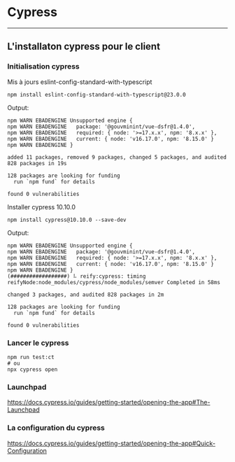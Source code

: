 # Cypress


---
## L'installaton cypress pour le client


### Initialisation cypress
Mis à jours eslint-config-standard-with-typescript
```
npm install eslint-config-standard-with-typescript@23.0.0
```
Output:
```
npm WARN EBADENGINE Unsupported engine {
npm WARN EBADENGINE   package: '@gouvminint/vue-dsfr@1.4.0',
npm WARN EBADENGINE   required: { node: '>=17.x.x', npm: '8.x.x' },
npm WARN EBADENGINE   current: { node: 'v16.17.0', npm: '8.15.0' }
npm WARN EBADENGINE }

added 11 packages, removed 9 packages, changed 5 packages, and audited 828 packages in 19s

128 packages are looking for funding
  run `npm fund` for details

found 0 vulnerabilities
```
Installer cypress 10.10.0
```
npm install cypress@10.10.0 --save-dev
```
Output:
```
npm WARN EBADENGINE Unsupported engine {
npm WARN EBADENGINE   package: '@gouvminint/vue-dsfr@1.4.0',
npm WARN EBADENGINE   required: { node: '>=17.x.x', npm: '8.x.x' },
npm WARN EBADENGINE   current: { node: 'v16.17.0', npm: '8.15.0' }
npm WARN EBADENGINE }
(##################) ⠧ reify:cypress: timing reifyNode:node_modules/cypress/node_modules/semver Completed in 58ms

changed 3 packages, and audited 828 packages in 2m

128 packages are looking for funding
  run `npm fund` for details

found 0 vulnerabilities

```

### Lancer le cypress
```
npm run test:ct
# ou
npx cypress open
```

### Launchpad
https://docs.cypress.io/guides/getting-started/opening-the-app#The-Launchpad


### La configuration du cypress
https://docs.cypress.io/guides/getting-started/opening-the-app#Quick-Configuration